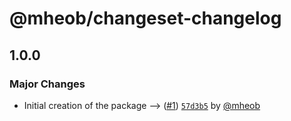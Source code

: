 # @mheob/changeset-changelog

## 1.0.0

### Major Changes

- Initial creation of the package --> ([#1](https://github.com/mheob/changeset-changelog/pull/1)) [`57d3b5`](https://github.com/mheob/changeset-changelog/commit/57d3b5c57cf4126c0fdd54d10d51969fe5280fa7) by [@mheob](https://github.com/mheob)
